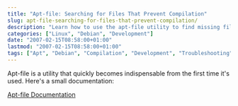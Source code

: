 ```yaml
---
title: "Apt-file: Searching for Files That Prevent Compilation"
slug: apt-file-searching-for-files-that-prevent-compilation/
description: "Learn how to use the apt-file utility to find missing files needed for compilation in Debian-based systems"
categories: ["Linux", "Debian", "Development"]
date: "2007-02-15T08:58:00+01:00"
lastmod: "2007-02-15T08:58:00+01:00"
tags: ["Apt", "Debian", "Compilation", "Development", "Troubleshooting"]
---
```


Apt-file is a utility that quickly becomes indispensable from the first time it's used. Here's a small documentation:

[Apt-file Documentation](../../../static/pdf/apt-file.pdf)
